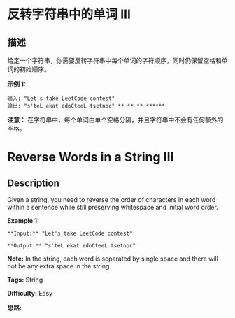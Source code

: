 # 反转字符串中的单词 III

## 描述

给定一个字符串，你需要反转字符串中每个单词的字符顺序，同时仍保留空格和单词的初始顺序。

**示例  1:**

    
    
    输入: "Let's take LeetCode contest"
    输出: "s'teL ekat edoCteeL tsetnoc" ** ** ** ******
    

********注意：******** 在字符串中，每个单词由单个空格分隔，并且字符串中不会有任何额外的空格。



# Reverse Words in a String III

## Description



Given a string, you need to reverse the order of characters in each word within a sentence while still preserving whitespace and initial word order.

**Example 1:**  

    
    
    **Input:** "Let's take LeetCode contest"
    **Output:** "s'teL ekat edoCteeL tsetnoc"
    

**Note:** In the string, each word is separated by single space and there will not be any extra space in the string.


**Tags:** String

**Difficulty:** Easy

**思路:**
